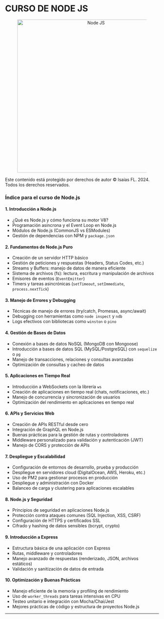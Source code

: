 # CURSO DE NODE JS 

<figure style="text-align: center;">
  <img src="https://s3-eu-west-1.amazonaws.com/blog.forestadmin.com/2021/09/FA-article-nodeJS@2x-1-.png" alt="Node JS" width="500" >
</figure>

Este contenido está protegido por derechos de autor © Isaías FL. 2024. Todos los derechos reservados.

### Índice para el curso de Node.js 

#### 1. **Introducción a Node.js**

- ¿Qué es Node.js y cómo funciona su motor V8?
- Programación asíncrona y el Event Loop en Node.js
- Módulos de Node.js (CommonJS vs ESModules)
- Gestión de dependencias con NPM y `package.json`

#### 2. **Fundamentos de Node.js Puro**

- Creación de un servidor HTTP básico
- Gestión de peticiones y respuestas (Headers, Status Codes, etc.)
- Streams y Buffers: manejo de datos de manera eficiente
- Sistema de archivos (fs): lectura, escritura y manipulación de archivos
- Emisores de eventos (`EventEmitter`)
- Timers y tareas asincrónicas (`setTimeout`, `setImmediate`, `process.nextTick`)

#### 3. **Manejo de Errores y Debugging**

- Técnicas de manejo de errores (try/catch, Promesas, async/await)
- Debugging con herramientas como `node inspect` y `ndb`
- Logs efectivos con bibliotecas como `winston` o `pino`

#### 4. **Gestión de Bases de Datos**

- Conexión a bases de datos NoSQL (MongoDB con Mongoose)
- Introducción a bases de datos SQL (MySQL/PostgreSQL) con `sequelize` o `pg`
- Manejo de transacciones, relaciones y consultas avanzadas
- Optimización de consultas y cacheo de datos

#### 5. **Aplicaciones en Tiempo Real**

- Introducción a WebSockets con la librería `ws`
- Creación de aplicaciones en tiempo real (chats, notificaciones, etc.)
- Manejo de concurrencia y sincronización de usuarios
- Optimización del rendimiento en aplicaciones en tiempo real

#### 6. **APIs y Servicios Web**

- Creación de APIs RESTful desde cero
- Integración de GraphQL en Node.js
- Buenas prácticas para la gestión de rutas y controladores
- Middleware personalizado para validación y autenticación (JWT)
- Manejo de CORS y protección de APIs

#### 7. **Despliegue y Escalabilidad**

- Configuración de entornos de desarrollo, prueba y producción
- Despliegue en servidores cloud (DigitalOcean, AWS, Heroku, etc.)
- Uso de PM2 para gestionar procesos en producción
- Despliegue y administración con Docker
- Balanceo de carga y clustering para aplicaciones escalables

#### 8. **Node.js y Seguridad**

- Principios de seguridad en aplicaciones Node.js
- Protección contra ataques comunes (SQL Injection, XSS, CSRF)
- Configuración de HTTPS y certificados SSL
- Cifrado y hashing de datos sensibles (bcrypt, crypto)

#### 9. **Introducción a Express**

- Estructura básica de una aplicación con Express
- Rutas, middleware y controladores
- Manejo avanzado de respuestas (renderizado, JSON, archivos estáticos)
- Validación y sanitización de datos de entrada

#### 10. **Optimización y Buenas Prácticas**

- Manejo eficiente de la memoria y profiling de rendimiento
- Uso de `worker_threads` para tareas intensivas en CPU
- Testeo unitario e integración con Mocha/Chai/Jest
- Mejores prácticas de código y estructura de proyectos Node.js

---
